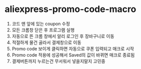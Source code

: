 # aliexpress-promo-code-macro

1. 코드 맨 앞에 있는 coupon 수정
2. 모든 크롬창 닫은 후 프로그램 실행
3. 자동으로 뜬 크롬 창에서 알리 로그인 후 장바구니로 이동
4. 적절하게 물건 골라서 결제창으로 이동
5. Promo code 보이게 클릭하면 자동으로 쿠폰 입력되고 매크로 시작
6. Promo code 적용에 성공해서 Saved의 값이 바뀌면 매크로 종료됨
7. 결제버튼까지 누르는건 무서워서 넣을지말지 고민중
